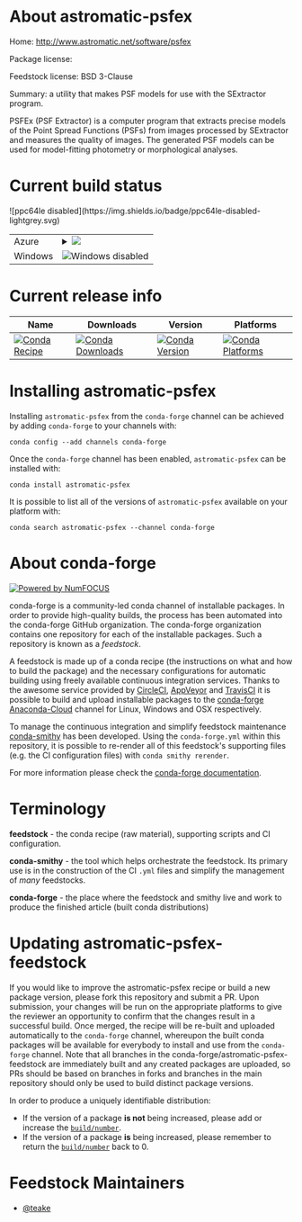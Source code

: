About astromatic-psfex
======================

Home: http://www.astromatic.net/software/psfex

Package license: 

Feedstock license: BSD 3-Clause

Summary: a utility that makes PSF models for use with the SExtractor program.

PSFEx (PSF Extractor) is a computer program that extracts precise models
of the Point Spread Functions (PSFs) from images processed by SExtractor
and measures the quality of images. The generated PSF models can be used
for model-fitting photometry or morphological analyses.


Current build status
====================


<table>
    
  <tr>
    <td>Azure</td>
    <td>
      <details>
        <summary>
          <a href="https://dev.azure.com/conda-forge/feedstock-builds/_build/latest?definitionId=7041&branchName=master">
            <img src="https://dev.azure.com/conda-forge/feedstock-builds/_apis/build/status/astromatic-psfex-feedstock?branchName=master">
          </a>
        </summary>
        <table>
          <thead><tr><th>Variant</th><th>Status</th></tr></thead>
          <tbody><tr>
              <td>linux</td>
              <td>
                <a href="https://dev.azure.com/conda-forge/feedstock-builds/_build/latest?definitionId=7041&branchName=master">
                  <img src="https://dev.azure.com/conda-forge/feedstock-builds/_apis/build/status/astromatic-psfex-feedstock?branchName=master&jobName=linux&configuration=linux_" alt="variant">
                </a>
              </td>
            </tr><tr>
              <td>osx</td>
              <td>
                <a href="https://dev.azure.com/conda-forge/feedstock-builds/_build/latest?definitionId=7041&branchName=master">
                  <img src="https://dev.azure.com/conda-forge/feedstock-builds/_apis/build/status/astromatic-psfex-feedstock?branchName=master&jobName=osx&configuration=osx_" alt="variant">
                </a>
              </td>
            </tr>
          </tbody>
        </table>
      </details>
    </td>
  </tr>
  <tr>
    <td>Windows</td>
    <td>
      <img src="https://img.shields.io/badge/Windows-disabled-lightgrey.svg" alt="Windows disabled">
    </td>
  </tr>
![ppc64le disabled](https://img.shields.io/badge/ppc64le-disabled-lightgrey.svg)
</table>

Current release info
====================

| Name | Downloads | Version | Platforms |
| --- | --- | --- | --- |
| [![Conda Recipe](https://img.shields.io/badge/recipe-astromatic--psfex-green.svg)](https://anaconda.org/conda-forge/astromatic-psfex) | [![Conda Downloads](https://img.shields.io/conda/dn/conda-forge/astromatic-psfex.svg)](https://anaconda.org/conda-forge/astromatic-psfex) | [![Conda Version](https://img.shields.io/conda/vn/conda-forge/astromatic-psfex.svg)](https://anaconda.org/conda-forge/astromatic-psfex) | [![Conda Platforms](https://img.shields.io/conda/pn/conda-forge/astromatic-psfex.svg)](https://anaconda.org/conda-forge/astromatic-psfex) |

Installing astromatic-psfex
===========================

Installing `astromatic-psfex` from the `conda-forge` channel can be achieved by adding `conda-forge` to your channels with:

```
conda config --add channels conda-forge
```

Once the `conda-forge` channel has been enabled, `astromatic-psfex` can be installed with:

```
conda install astromatic-psfex
```

It is possible to list all of the versions of `astromatic-psfex` available on your platform with:

```
conda search astromatic-psfex --channel conda-forge
```


About conda-forge
=================

[![Powered by NumFOCUS](https://img.shields.io/badge/powered%20by-NumFOCUS-orange.svg?style=flat&colorA=E1523D&colorB=007D8A)](http://numfocus.org)

conda-forge is a community-led conda channel of installable packages.
In order to provide high-quality builds, the process has been automated into the
conda-forge GitHub organization. The conda-forge organization contains one repository
for each of the installable packages. Such a repository is known as a *feedstock*.

A feedstock is made up of a conda recipe (the instructions on what and how to build
the package) and the necessary configurations for automatic building using freely
available continuous integration services. Thanks to the awesome service provided by
[CircleCI](https://circleci.com/), [AppVeyor](https://www.appveyor.com/)
and [TravisCI](https://travis-ci.org/) it is possible to build and upload installable
packages to the [conda-forge](https://anaconda.org/conda-forge)
[Anaconda-Cloud](https://anaconda.org/) channel for Linux, Windows and OSX respectively.

To manage the continuous integration and simplify feedstock maintenance
[conda-smithy](https://github.com/conda-forge/conda-smithy) has been developed.
Using the ``conda-forge.yml`` within this repository, it is possible to re-render all of
this feedstock's supporting files (e.g. the CI configuration files) with ``conda smithy rerender``.

For more information please check the [conda-forge documentation](https://conda-forge.org/docs/).

Terminology
===========

**feedstock** - the conda recipe (raw material), supporting scripts and CI configuration.

**conda-smithy** - the tool which helps orchestrate the feedstock.
                   Its primary use is in the construction of the CI ``.yml`` files
                   and simplify the management of *many* feedstocks.

**conda-forge** - the place where the feedstock and smithy live and work to
                  produce the finished article (built conda distributions)


Updating astromatic-psfex-feedstock
===================================

If you would like to improve the astromatic-psfex recipe or build a new
package version, please fork this repository and submit a PR. Upon submission,
your changes will be run on the appropriate platforms to give the reviewer an
opportunity to confirm that the changes result in a successful build. Once
merged, the recipe will be re-built and uploaded automatically to the
`conda-forge` channel, whereupon the built conda packages will be available for
everybody to install and use from the `conda-forge` channel.
Note that all branches in the conda-forge/astromatic-psfex-feedstock are
immediately built and any created packages are uploaded, so PRs should be based
on branches in forks and branches in the main repository should only be used to
build distinct package versions.

In order to produce a uniquely identifiable distribution:
 * If the version of a package **is not** being increased, please add or increase
   the [``build/number``](https://conda.io/docs/user-guide/tasks/build-packages/define-metadata.html#build-number-and-string).
 * If the version of a package **is** being increased, please remember to return
   the [``build/number``](https://conda.io/docs/user-guide/tasks/build-packages/define-metadata.html#build-number-and-string)
   back to 0.

Feedstock Maintainers
=====================

* [@teake](https://github.com/teake/)

